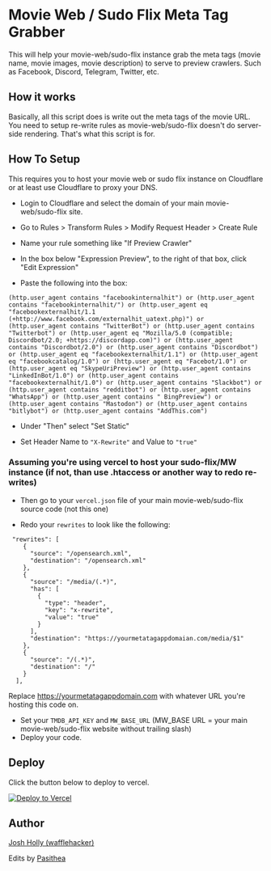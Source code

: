 
# Movie Web / Sudo Flix Meta Tag Grabber

This will help your movie-web/sudo-flix instance grab the meta tags (movie name, movie images, movie description) to serve to preview crawlers. Such as Facebook, Discord, Telegram, Twitter, etc.

## How it works

Basically, all this script does is write out the meta tags of the movie URL. You need to setup re-write rules as movie-web/sudo-flix doesn't do server-side rendering. That's what this script is for. 

## How To Setup

This requires you to host your movie web or sudo flix instance on Cloudflare or at least use Cloudflare to proxy your DNS. 

-  Login to Cloudflare and select the domain of your main movie-web/sudo-flix site.

-  Go to Rules > Transform Rules > Modify Request Header > Create Rule 

-  Name your rule something like "If Preview Crawler"

- In the box below "Expression Preview", to the right of that box, click "Edit Expression"

- Paste the following into the box:

```
(http.user_agent contains "facebookinternalhit") or (http.user_agent contains "facebookinternalhit/") or (http.user_agent eq "facebookexternalhit/1.1 (+http://www.facebook.com/externalhit_uatext.php)") or (http.user_agent contains "TwitterBot") or (http.user_agent contains "Twitterbot") or (http.user_agent eq "Mozilla/5.0 (compatible; Discordbot/2.0; +https://discordapp.com)") or (http.user_agent contains "Discordbot/2.0") or (http.user_agent contains "Discordbot") or (http.user_agent eq "facebookexternalhit/1.1") or (http.user_agent eq "facebookcatalog/1.0") or (http.user_agent eq "Facebot/1.0") or (http.user_agent eq "SkypeUriPreview") or (http.user_agent contains "LinkedInBot/1.0") or (http.user_agent contains "facebookexternalhit/1.0") or (http.user_agent contains "Slackbot") or (http.user_agent contains "redditbot") or (http.user_agent contains "WhatsApp") or (http.user_agent contains " BingPreview") or (http.user_agent contains "Mastodon") or (http.user_agent contains "bitlybot") or (http.user_agent contains "AddThis.com")
```

- Under "Then" select "Set Static" 

- Set Header Name to `"X-Rewrite"` and Value to `"true"`

### Assuming you're using vercel to host your sudo-flix/MW instance (if not, than use .htaccess or another way to redo re-writes)

- Then go to your `vercel.json` file of your main movie-web/sudo-flix source code (not this one)

- Redo your `rewrites` to look like the following:

```
 "rewrites": [
    {
      "source": "/opensearch.xml",
      "destination": "/opensearch.xml"
    },
    {
      "source": "/media/(.*)",
      "has": [
        {
          "type": "header",
          "key": "x-rewrite",
          "value": "true"
        }
      ],
      "destination": "https://yourmetatagappdomaian.com/media/$1"
    },
    {
      "source": "/(.*)",
      "destination": "/"
    }
  ],
```

Replace https://yourmetatagappdomain.com with whatever URL you're hosting this code on. 

- Set your `TMDB_API_KEY` and `MW_BASE_URL` (MW_BASE URL = your main movie-web/sudo-flix website without trailing slash)
- Deploy your code. 

## Deploy

Click the button below to deploy to vercel. 

[![Deploy to Vercel](https://vercel.com/button)](https://vercel.com/new/joshhollys-projects/clone?repository-url=https%3A%2F%2Fgithub.com%2FPasithea0%2Fmw-meta-tags&env=TMDB_API_KEY&env=MW_BASE_URL)


## Author

[Josh Holly (wafflehacker)](https://www.github.com/joshholly)

Edits by [Pasithea](https://github.com/Pasithea0)